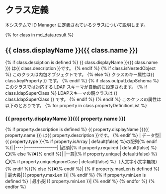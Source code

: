 # クラス定義

本システムで ID Manager に定義されているクラスについて説明します。

{% for class in md_data.result %}
## {{ class.displayName }}({{ class.name }})
{%   if class.desciption is defined %}
{{ class.displayName }}({{ class.name }}) は{{ class.description }}です。
{%   endif %}
{%   if class.isNestedObject %}
このクラスは内包オブジェクトです。
{%   else %}
クラスのキー属性は{{ class.keyProperty }} です。
{%   endif %}
{%   if class.outputLdapSchema %}
このクラスでは対応する LDAP スキーマが自動的に設定されます。
{%     if class.ldapSuperClass %}
LDAPスキーマの親クラスは {{ class.ldapSuperClass }} です。
{%     endif %}
{%   endif %}
このクラスの属性は以下のとおりです。
{%   for property in class.propertyDefinitionList %}
### {{ property.displayName }}({{ property.name }})
{%     if property.description is defined %}
{{ property.displayName }}({{ property.name }}) は{{ property.description }}です。
{%     endif %}
| データ型|{{ property.type }}{% if property.isArray | default(false) %}の配列{% endif %}|
|----|----------------|
|必須|{% if property.required | default(false) %}:o:{% else %}:x:{% endif %}|
|一意|{% if property.unique| default(false) %}:o:{% if property.uniqueIgnoreCase | default(false) %}（大文字小文字無視）{% endif %}{% else %}:x:{% endif %}|
{%     if property.maxLen is defined %}
| 最大長|{{ property.maxLen }}|
{%     endif %}
{%     if property.minLen is defined %}
| 最小長|{{ property.minLen }}|
{%     endif %}
{%   endfor %}
{% endfor %}
